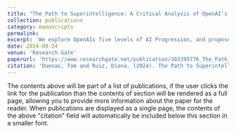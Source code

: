 ```yaml
---
title: "The Path to Superintelligence: A Critical Analysis of OpenAI's Five Levels of AI Progression"
collection: publications
category: manuscripts
permalink: 
excerpt: 'We explore OpenAIs five levels of AI Progression, and propose safety levels to match them.'
date: 2024-08-24
venue: 'Research Gate'
paperurl: 'https://www.researchgate.net/publication/383395776_The_Path_to_Superintelligence_A_Critical_Analysis_of_OpenAIs_Five_Levels_of_AI_Progression'
citation: 'Duenas, Tom and Ruiz, Diana. (2024). The Path to Superintelligence: A Critical Analysis of OpenAIs Five Levels of AI Progression; 10.13140/RG.2.2.33794.70085'
---
```


The contents above will be part of a list of publications, if the user clicks the link for the publication than the contents of section will be rendered as a full page, allowing you to provide more information about the paper for the reader. When publications are displayed as a single page, the contents of the above "citation" field will automatically be included below this section in a smaller font.
